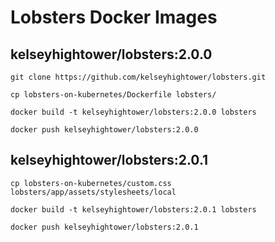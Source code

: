 # Lobsters Docker Images

## kelseyhightower/lobsters:2.0.0

```
git clone https://github.com/kelseyhightower/lobsters.git
```

```
cp lobsters-on-kubernetes/Dockerfile lobsters/
```

```
docker build -t kelseyhightower/lobsters:2.0.0 lobsters
```

```
docker push kelseyhightower/lobsters:2.0.0
```

## kelseyhightower/lobsters:2.0.1

```
cp lobsters-on-kubernetes/custom.css lobsters/app/assets/stylesheets/local
```

```
docker build -t kelseyhightower/lobsters:2.0.1 lobsters
```

```
docker push kelseyhightower/lobsters:2.0.1
```

